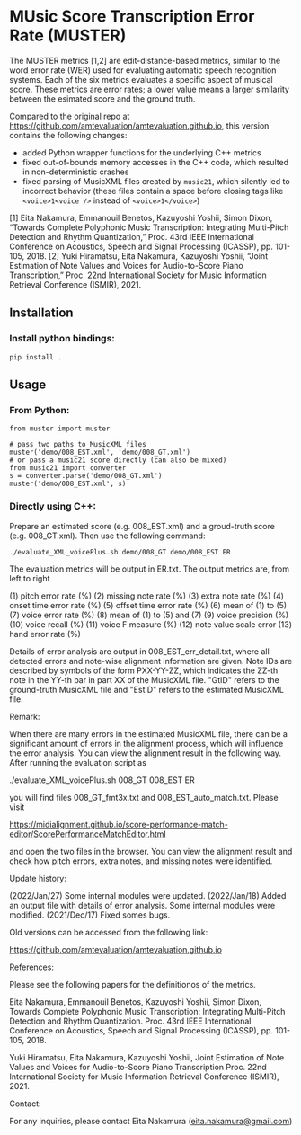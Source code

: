 # MUsic Score Transcription Error Rate (MUSTER)
The MUSTER metrics [1,2] are edit-distance-based metrics, similar to the word error rate (WER) used for evaluating automatic speech recognition systems.
Each of the six metrics evaluates a specific aspect of musical score.
These metrics are error rates; a lower value means a larger similarity between the esimated score and the ground truth.

Compared to the original repo at https://github.com/amtevaluation/amtevaluation.github.io, this version contains the following changes:

- added Python wrapper functions for the underlying C++ metrics
- fixed out-of-bounds memory accesses in the C++ code, which resulted in non-deterministic crashes
- fixed parsing of MusicXML files created by `music21`, which silently led to incorrect behavior (these files contain a space before closing tags like `<voice>1<voice />` instead of `<voice>1</voice>`)


[1] Eita Nakamura, Emmanouil Benetos, Kazuyoshi Yoshii, Simon Dixon,
    “Towards Complete Polyphonic Music Transcription: Integrating Multi-Pitch Detection and Rhythm Quantization,”
    Proc. 43rd IEEE International Conference on Acoustics, Speech and Signal Processing (ICASSP), pp. 101-105, 2018.
[2] Yuki Hiramatsu, Eita Nakamura, Kazuyoshi Yoshii,
    “Joint Estimation of Note Values and Voices for Audio-to-Score Piano Transcription,”
    Proc. 22nd International Society for Music Information Retrieval Conference (ISMIR), 2021.

## Installation

### Install python bindings:

`pip install .`

## Usage
### From Python:

```python3
from muster import muster

# pass two paths to MusicXML files
muster('demo/008_EST.xml', 'demo/008_GT.xml')
# or pass a music21 score directly (can also be mixed)
from music21 import converter
s = converter.parse('demo/008_GT.xml')
muster('demo/008_EST.xml', s)
```


### Directly using C++:

Prepare an estimated score (e.g. 008_EST.xml) and a groud-truth score (e.g. 008_GT.xml). Then use the following command:

`./evaluate_XML_voicePlus.sh demo/008_GT demo/008_EST ER`

The evaluation metrics will be output in ER.txt.
The output metrics are, from left to right

(1)  pitch error rate (%)
(2)  missing note rate (%)
(3)  extra note rate (%)
(4)  onset time error rate (%)
(5)  offset time error rate (%)
(6)  mean of (1) to (5)
(7)  voice error rate (%)
(8)  mean of (1) to (5) and (7)
(9)  voice precision (%)
(10) voice recall (%)
(11) voice F measure (%)
(12) note value scale error
(13) hand error rate (%)

Details of error analysis are output in 008_EST_err_detail.txt, where all detected errors and note-wise alignment information are given. Note IDs are described by symbols of the form PXX-YY-ZZ, which indicates the ZZ-th note in the YY-th bar in part XX of the MusicXML file. "GtID" refers to the ground-truth MusicXML file and "EstID" refers to the estimated MusicXML file.


Remark:

When there are many errors in the estimated MusicXML file, there can be a significant amount of errors in the alignment process, which will influence the error analysis. You can view the alignment result in the following way. After running the evaluation script as

./evaluate_XML_voicePlus.sh 008_GT 008_EST ER

you will find files 008_GT_fmt3x.txt and 008_EST_auto_match.txt. Please visit

https://midialignment.github.io/score-performance-match-editor/ScorePerformanceMatchEditor.html

and open the two files in the browser. You can view the alignment result and check how pitch errors, extra notes, and missing notes were identified.


Update history:

(2022/Jan/27) Some internal modules were updated.
(2022/Jan/18) Added an output file with details of error analysis. Some internal modules were modified.
(2021/Dec/17) Fixed somes bugs.

Old versions can be accessed from the following link:

https://github.com/amtevaluation/amtevaluation.github.io


References:

Please see the following papers for the definitionos of the metrics.

Eita Nakamura, Emmanouil Benetos, Kazuyoshi Yoshii, Simon Dixon,
Towards Complete Polyphonic Music Transcription: Integrating Multi-Pitch Detection and Rhythm Quantization.
Proc. 43rd IEEE International Conference on Acoustics, Speech and Signal Processing (ICASSP), pp. 101-105, 2018.

Yuki Hiramatsu, Eita Nakamura, Kazuyoshi Yoshii,
Joint Estimation of Note Values and Voices for Audio-to-Score Piano Transcription
Proc. 22nd International Society for Music Information Retrieval Conference (ISMIR), 2021.

Contact:

For any inquiries, please contact
Eita Nakamura (eita.nakamura@gmail.com)
